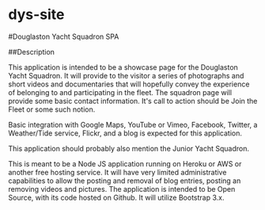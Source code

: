 # dys-site
#Douglaston Yacht Squadron SPA

##Description

This application is intended to be a showcase page for the Douglaston Yacht Squadron. It will provide to the visitor a series of photographs and short videos and documentaries that will hopefully convey the experience of belonging to and participating in the fleet. The squadron page will provide some basic contact information. It's call to action should be Join the Fleet or some such notion.

Basic integration with Google Maps, YouTube or Vimeo, Facebook, Twitter, a Weather/Tide service, Flickr, and a blog is expected for this application.

This application should probably also mention the Junior Yacht Squadron.

This is meant to be a Node JS application running on Heroku or AWS or another free hosting service. It will have very limited administrative capabilities to allow the posting and removal of blog entries, posting an removing videos and pictures. The application is intended to be Open Source, with its code hosted on Github. It will utilize Bootstrap 3.x.

